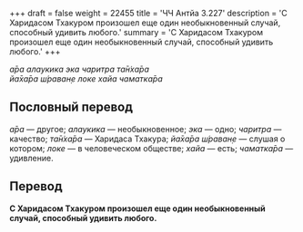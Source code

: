 +++
draft = false
weight = 22455
title = 'ЧЧ Антйа 3.227'
description = 'С Харидасом Тхакуром произошел еще один необыкновенный случай, способный удивить любого.'
summary = 'С Харидасом Тхакуром произошел еще один необыкновенный случай, способный удивить любого.'
+++

_а̄ра алаукика эка чаритра та̄н̇ха̄ра  
йа̄ха̄ра ш́раван̣е локе хайа чаматка̄ра_

## Пословный перевод

_а̄ра_ — другое; _алаукика_ — необыкновенное; _эка_ — одно; _чаритра_ — качество; _та̄н̇ха̄ра_ — Харидаса Тхакура; _йа̄ха̄ра_ _ш́раван̣е_ — слушая о котором; _локе_ — в человеческом обществе; _хайа_ — есть; _чаматка̄ра_ — удивление.

## Перевод

**С Харидасом Тхакуром произошел еще один необыкновенный случай, способный удивить любого.**
